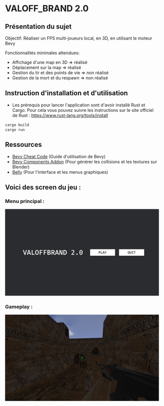 # VALOFF_BRAND 2.0
## Présentation du sujet

Objectif: Réaliser un FPS multi-joueurs local, en 3D, en utilisant le moteur Bevy


Fonctionnalités minimales attendues:

- Affichage d'une map en 3D => réalisé
- Déplacement sur la map => réalisé
- Gestion du tir et des points de vie => non réalisé
- Gestion de la mort et du respawn => non réalisé

## Instruction d'installation et d'utilisation
- Les prérequis pour lancer l'application sont d'avoir installé Rust et Cargo. Pour cela vous pouvez suivre les instructions sur le site officiel de Rust : https://www.rust-lang.org/tools/install
```
cargo build
cargo run
```
## Ressources
- [Bevy Cheat Code](https://bevyengine.org/learn/book/getting-started/setup/) (Guide d'utilisation de Bevy)
- [Bevy Components Addon](https://github.com/kaosat-dev/Blender_bevy_components_workflow/releases?q=bevy_components&expanded=true) (Pour générer les collisions et les textures sur Blender)
- [Belly](https://github.com/jkb0o/belly) (Pour l'interface et les menus graphiques) 
## Voici des screen du jeu :
### Menu principal :
![Menu](menu.png)
### Gameplay :
![Gameplay](gameplay.png)